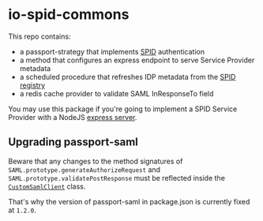 # io-spid-commons

This repo contains:

- a passport-strategy that implements [SPID](https://www.spid.gov.it)
  authentication
- a method that configures an express endpoint to serve Service Provider
  metadata
- a scheduled procedure that refreshes IDP metadata from the [SPID
  registry](https://registry.spid.gov.it)
- a redis cache provider to validate SAML InResponseTo field

You may use this package if you're going to implement a SPID Service Provider
with a NodeJS [express server](https://expressjs.com).

## Upgrading passport-saml

Beware that any changes to the method signatures of
`SAML.prototype.generateAuthorizeRequest` and
`SAML.prototype.validatePostResponse` must be reflected inside the
[`CustomSamlClient`](./strategy/saml_client.ts) class.

That's why the version of passport-saml in package.json is currently fixed at
`1.2.0`.
